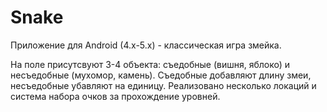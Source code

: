 # Snake

Приложение для Android (4.х-5.х) - классическая игра змейка.

На поле присутсвуют 3-4 объекта: съедобные (вишня, яблоко) и несъедобные (мухомор, камень). Съедобные добавляют длину змеи, несъедобные убавляют на единицу. Реализовано несколько локаций и система набора очков за прохождение уровней.
